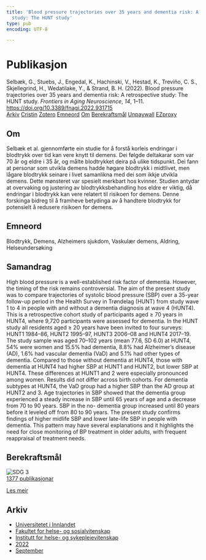 ```yaml
---
title: 'Blood pressure trajectories over 35 years and dementia risk: A retrospective
  study: The HUNT study'
type: pub
encoding: UTF-8

---
```

<h1>Publikasjon</h1>
<article id="csl-bib-container-VMUP457D" class="csl-bib-container">
  <div class="csl-bib-body"> <div class="csl-entry">Selbæk, G., Stuebs, J., Engedal, K., Hachinski, V., Hestad, K., Treviño, C. S., Skjellegrind, H., Wedatilake, Y., &#38; Strand, B. H. (2022). Blood pressure trajectories over 35 years and dementia risk: A retrospective study: The HUNT study. <i>Frontiers in Aging Neuroscience</i>, <i>14</i>, 1–11. <a href="https://doi.org/10.3389/fnagi.2022.931715">https://doi.org/10.3389/fnagi.2022.931715</a></div> </div>
  <div class="csl-bib-buttons">
    <a href="#taxonomy-article-VMUP457D" alt="archive" class="csl-bib-button">Arkiv</a>
    <a href="https://app.cristin.no/results/show.jsf?id=2052904" alt="Cristin" class="csl-bib-button">Cristin</a>
    <a href="http://zotero.org/groups/5881554/items/VMUP457D" alt="Zotero" class="csl-bib-button">Zotero</a>
    <a href="#keywords-article-VMUP457D" alt="keywords" class="csl-bib-button">Emneord</a>
    <a href="#about-article-VMUP457D" alt="about_pub" class="csl-bib-button">Om</a>
    <a href="#sdg-article-VMUP457D" alt="sdg" class="csl-bib-button">Berekraftsmål</a>
    <a href="https://www.frontiersin.org/articles/10.3389/fnagi.2022.931715/pdf" alt="Unpaywall" class="csl-bib-button">Unpaywall</a>
    <a href="https://www.frontiersin.org/articles/10.3389/fnagi.2022.931715/pdf" alt="EZproxy" class="csl-bib-button">EZproxy</a>
  </div>
  <div id="csl-bib-meta-container-VMUP457D"></div>
</article>
<div id="csl-bib-meta-VMUP457D" class="csl-bib-meta">
  <article id="about-article-VMUP457D" class="about_pub-article">
    <h1>Om</h1>
    Selbæk et al. gjennomførte ein studie for å forstå korleis endringar i blodtrykk over tid kan vere knytt til demens. Dei følgde deltakarar som var 70 år og eldre i 35 år, og målte blodtrykket deira på ulike tidspunkt. Dei fann at personar som utvikla demens hadde høgare blodtrykk i midtlivet, men lågare blodtrykk seinare i livet samanlikna med dei som ikkje utvikla demens. Dette mønsteret var spesielt merkbart hos kvinner. Studien antydar at overvaking og justering av blodtrykksbehandling hos eldre er viktig, då endringar i blodtrykk kan vere relatert til risikoen for demens. Denne forskinga bidreg til å framheve betydinga av å handtere blodtrykk for potensielt å redusere risikoen for demens.
  </article>
  <article id="keywords-article-VMUP457D" class="keywords-article">
    <h1>Emneord</h1>
    Blodtrykk, Demens, Alzheimers sjukdom, Vaskulær demens, Aldring, Helseundersøking
  </article>
  <article id="abstract-article-VMUP457D" class="abstract-article">
    <h1>Samandrag</h1>
    High blood pressure is a well-established risk factor of dementia. However, the timing of the risk remains controversial. The aim of the present study was to compare trajectories of systolic blood pressure (SBP) over a 35-year follow-up period in the Health Survey in Trøndelag (HUNT) from study wave 1 to 4 in people with and without a dementia diagnosis at wave 4 (HUNT4). This is a retrospective cohort study of participants aged ≥ 70 years in HUNT4, where 9,720 participants were assessed for dementia. In the HUNT study all residents aged ≥ 20 years have been invited to four surveys: HUNT1 1984–86, HUNT2 1995–97, HUNT3 2006–08 and HUNT4 2017–19. The study sample was aged 70–102 years (mean 77.6, SD 6.0) at HUNT4, 54% were women and 15.5% had dementia, 8.8% had Alzheimer’s disease (AD), 1.6% had vascular dementia (VaD) and 5.1% had other types of dementia. Compared to those without dementia at HUNT4, those with dementia at HUNT4 had higher SBP at HUNT1 and HUNT2, but lower SBP at HUNT4. These differences at HUNT1 and 2 were especially pronounced among women. Results did not differ across birth cohorts. For dementia subtypes at HUNT4, the VaD group had a higher SBP than the AD group at HUNT2 and 3. Age trajectories in SBP showed that the dementia group experienced a steady increase in SBP until 65 years of age and a decrease from 70 to 90 years. SBP in the no- dementia group increased until 80 years before it leveled off from 80 to 90 years. The present study confirms findings of higher midlife SBP and lower late-life SBP in people with dementia. This pattern may have several explanations and it highlights the need for close monitoring of BP treatment in older adults, with frequent reappraisal of treatment needs.
  </article>
  <article id="sdg-article-VMUP457D" class="sdg-article">
    <h1>Berekraftsmål</h1>
    <div class="sdg-container"><div id="sdg3" class="sdg">
        <img src="{{< params subfolder >}}images/sdg/sdg03_nn.png" class="image" alt="SDG 3">
        <div class="sdg-overlay">
          <a href="{{< params subfolder >}}nn/archive/?sdg=3#archive" class="sdg-publication-count"><span>1377</span> publikasjonar</a>
          <p><a href="https://fn.no/om-fn/fns-baerekraftsmaal/god-helse-og-livskvalitet?lang=nno-NO" class="sdg-read-more">Les meir</a></p>
        </div>
      </div></div>
  </article>
  <article id="taxonomy-article-VMUP457D" class="taxonomy-article">
    <h1>Arkiv</h1>
    <ul>
      <li><a href="{{< params subfolder >}}nn/archive/?key=3DCRN523">Universitetet i Innlandet</a></li>
      <li><a href="{{< params subfolder >}}nn/archive/?key=IDKFS3MX">Fakultet for helse- og sosialvitenskap</a></li>
      <li><a href="{{< params subfolder >}}nn/archive/?key=GTV4ECMZ">Institutt for helse- og sykepleievitenskap</a></li>
      <li><a href="{{< params subfolder >}}nn/archive/?key=558P36BB">2022</a></li>
      <li><a href="{{< params subfolder >}}nn/archive/?key=KKN33L7H">September</a></li>
    </ul>
  </article>
</div>

